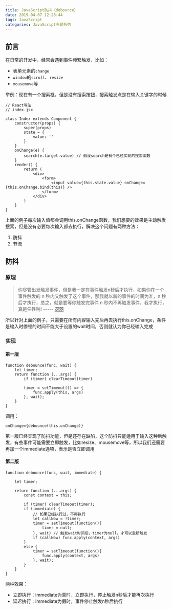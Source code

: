 ```yaml
---
title: JavaScript防抖（debounce）
date: 2019-04-07 12:28:44
tags: JavaScript
categories: JavaScript专题系列
---
```

## 前言
在日常的开发中，经常会遇到事件频繁触发，比如：
* 表单元素的`change`
* `window`的`scroll`、`resize`
* `mousemove`等

举例：现在有一个搜索框，但是没有搜索按钮，搜索触发点是在输入关键字的时候

```
// React写法
// index.jsx

class Index extends Component {
    constructor(props) {
        super(props)
        state = {
            value: ''
        }
    }
    onChange(e) {
        search(e.target.value) // 假设search是有个已经实现的搜索函数
    }
    render() {
        return (
            <div>
                <form>
                    <input value={this.state.value} onChange={this.onChange.bind(this)} />
                </form>
            </div>
        )
    }
}
```
上面的例子每次输入值都会调用this.onChange函数，我们想要的效果是主动触发搜索，但是没有必要每次输入都去执行，解决这个问题有两种方法：

1. 防抖
2. 节流

## 防抖
### 原理
> 你尽管出发触发事件，但是我一定在事件触发n秒后才执行，如果你在一个事件触发的 n 秒内又触发了这个事件，那我就以新的事件的时间为准，n 秒后才执行，总之，就是要等你触发完事件 n 秒内不再触发事件，我才执行，真是任性呐!
----- [冴羽](https://github.com/mqyqingfeng/Blog/issues/22)

所以针对上面的例子，只需要在所有内容输入完后再去执行this.onChange，条件是输入时停顿的时间不能大于设置的wait时间，否则就认为你已经输入完成

### 实现

#### 第一版
```
function debounce(func, wait) {
    let timer;
    return function (...args) {
        if (timer) clearTimeout(timer)
        
        timer = setTimeout(() => {
            func.apply(this, args)
        }, wait);
    }
}
```
调用：
```
onChange={debounce(this.onChange)}
```

第一版已经实现了防抖功能，但是还存在缺陷，这个防抖只能适用于输入这种后触发，有些事件可能需要立即触发，比如resize、mousemove等，所以我们还需要再加一个immediate选项，表示是否立即调用

#### 第二版

```
function debounce(func, wait, immediate) {

    let timer;

    return function (...args) {
        const context = this;

        if (timer) clearTimeout(timer);
        if (immediate) {
            // 如果已经执行过，不再执行
            let callNow = !timer;
            timer = setTimeout(function(){
                timer = null;
            }, wait) // 触发wait时间后，timer为null，才可以重新触发
            if (callNow) func.apply(context, args)
        }
        else {
            timer = setTimeout(function(){
                func.apply(context, args)
            }, wait);
        }
    }
}
```
两种效果：
* 立即执行：immediate为真时，立即执行，停止触发n秒后才能再次执行
* 延迟执行：immediate为假时，事件停止触发n秒后执行